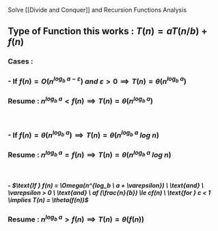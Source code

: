 Solve [[Divide and Conquer]] and Recursion Functions Analysis

## Type of Function this works : $T(n) = aT(n/b) + f(n)$

### Cases :
### - $\text{If } f(n) = O(n^{log_b \ a - \varepsilon}) \ and \ \varepsilon > 0 \implies T(n) = \theta(n^{log_b \ a})$ 

### Resume : $n^{log_b \ a} \lt f(n) \implies T(n) = \theta(n^{log_b \ a})$

<br>

### - $\text{If } f(n) = \theta(n^{log_b \ a}) \implies T(n) = \theta(n^{log_b \ a} \ log \ n)$ 

### Resume : $n^{log_b \ a} = f(n) \implies T(n) = \theta(n^{log_b \ a} \ log \ n)$

<br>

##### - $\text{If } f(n) = \Omega(n^{log_b \ a + \varepsilon}) \ \text{and} \ \varepsilon > 0 \ \text{and} \ af (\frac{n}{b}) \le cf(n) \ \text{for } c < 1 \implies T(n) = \theta(f(n))$ 

### Resume : $n^{log_b \ a} \gt f(n) \implies T(n) = \theta(f(n))$


